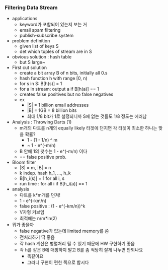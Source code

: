 ### Filtering Data Stream

* applications
    * keyword가 포함되어 있는지 보는 거
    * email spam filtering
    * publish-subscribe system
* problem definition
    * given list of keys S
    * det which tuples of stream are in S
* obvious solution : hash table
    * but S large~
* First cut solution
    * create a bit array B of n bits, initially all 0.s
    * hash function h with range [0, n)
    * for s in S: B[h(s)] = 1
    * for a in stream: output a if B[h(a)] == 1
    * creates false positives but no false negatives
    * ex
        * |S| = 1 billion email addresses
        * |B| = 1GB = 8 billion bits
        * 최대 1/8 bit가 1로 설정되니까 S에 없는 것들도 1/8 정도는 에러남
* Analysis : Throwing Darts (1)
    * m개의 다트를 n개의 equally likely 타겟에 던지면 각 타겟이 최소한 하나는 맞을 확률?
        * 1 - (1 - 1/n) ^ m
        * ~ 1 - e^(-m/n)
    * B 안에 1의 갯수는 1 - e^(-m/n) 이다
    * == false positive prob.
* Bloom filter
    * |S| = m, |B| = n
    * k indep. hash h_1, ..., h_k
    * B[h_i(s)] = 1 for all i, s
    * run time : for all i if B[h_i(a)] == 1
* analysis
    * 다트를 k*m개를 던져!
    * 1 - e^(-km/n)
    * false positive : (1 - e^(-km/n))^k
    * V자형 커브임
    * 최적해는 n/m*ln(2)
* 뭐가 좋을까
    * false negative가 없는데 limited memory를 씀
    * 전처리하기 딱 좋음
    * 각 hash 계산은 병렬처리 될 수 있기 때문에 HW 구현하기 좋음
    * 각 h를 같은 B에 매핑하지 말고 B를 좀 적당히 잘게 나누면 안되나요
        * 똑같아요
        * 그러니 구현이 편한 쪽으로 합시다

